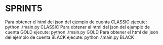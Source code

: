 # SPRINT5

Para obtener el html del json del ejemplo de cuenta CLASSIC ejecute: 
    python .\main.py CLASSIC
Para obtener el html del json del ejemplo de cuenta GOLD ejecute: 
    python .\main.py GOLD
Para obtener el html del json del ejemplo de cuenta BLACK ejecute: 
    python .\main.py BLACK
